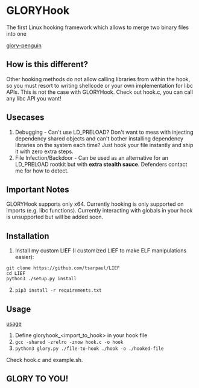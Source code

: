 # GLORYHook
The first Linux hooking framework which allows to merge two binary files into one

[glory-penguin](https://raw.githubusercontent.com/tsarpaul/GLORYHook/master/images/glory-penguin.png)

## How is this different?
Other hooking methods do not allow calling libraries from within the hook, so you must resort to writing shellcode or your own implementation for libc APIs. This is not the case with GLORYHook. Check out hook.c, you can call any libc API you want!

## Usecases
1. Debugging - Can't use LD_PRELOAD? Don't want to mess with injecting dependency shared objects and can't bother installing dependency libraries on the system each time? Just hook your file instantly and ship it with zero extra steps.
2. File Infection/Backdoor - Can be used as an alternative for an LD_PRELOAD rootkit but with **extra stealth sauce**. Defenders contact me for how to detect.

## Important Notes
GLORYHook supports only x64.
Currently hooking is only supported on imports (e.g. libc functions).
Currently interacting with globals in your hook is unsupported but will be added soon.

## Installation
1. Install my custom LIEF (I customized LIEF to make ELF manipulations easier):
```
git clone https://github.com/tsarpaul/LIEF
cd LIEF
python3 ./setup.py install
```
2. ```pip3 install -r requirements.txt```

## Usage

[usage](https://raw.githubusercontent.com/tsarpaul/GLORYHook/master/images/usage.png)

1. Define gloryhook_<import_to_hook> in your hook file
2. `gcc -shared -zrelro -znow hook.c -o hook`
3. `python3 glory.py ./file-to-hook ./hook -o ./hooked-file`

Check hook.c and example.sh.

## GLORY TO YOU!
